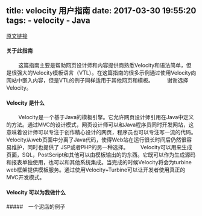 title: velocity 用户指南
date: 2017-03-30 19:55:20
tags:
    - velocity
    - Java
---
[原文链接](http://velocity.apache.org/engine/devel/user-guide.html)

#### 关于此指南
&emsp;&emsp; 这篇指南主要是帮助网页设计师和内容提供商熟悉Velocity和语法简单，但是很强大的Velocity模板语言（VTL）。在这篇指南的很多示例通过使用Velocity向网站中嵌入内容，但是VTL的例子同样适用于其他网页和模板。
&emsp;&emsp; 谢谢选择Velocity。
#### Velocity 是什么
&emsp;&emsp; Velocity是一个基于Java的模板引擎。它允许网页设计师引用在Java中定义的方法。通过MVC的设计模式，网页设计师可以和Java程序员同时开发网站，这意味着设计师可以专注于创作精心设计的网页，程序员也可以专注写一流的代码。Velocity从web页面中分离了Java代码，使得Web站在运行很长时间后仍然很容易维护，同时也提供了 JSP或者PHP的另一种选择。
&emsp;&emsp;Velocity可以用来生成页面，SQL，PostScript和其他可以由模板输出的的东西。它既可以作为生成源码和报表单独使用，也可以和其他系统集成。当完成的时候Velocity将会为turbine web框架提供模板服务。通过使用Velocity+Turbine可以让开发者使用真正的MVC开发模式。
#### Velocity 可以为我做什么
#####　一个泥店的例子
&emsp;&emsp;